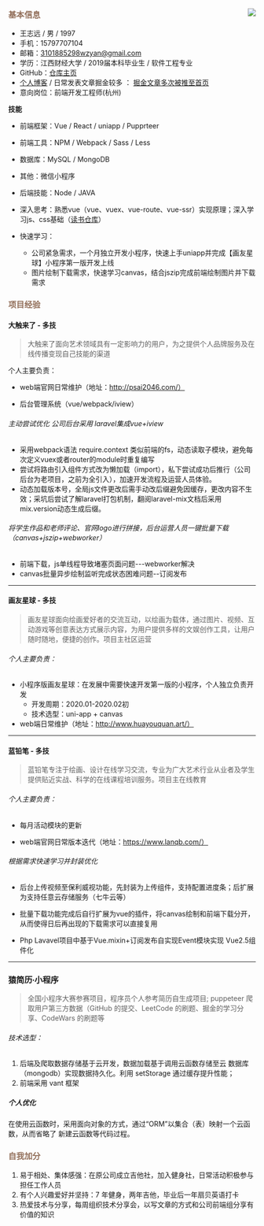 ### <b style="color:#926f5a">基本信息<img src="https://user-gold-cdn.xitu.io/2019/7/13/16bea55e53df6774?imageView2/1/w/100/h/100/q/85/format/webp/interlace/1" style="zoom:100%;float:right;" /></b>

- 王志远 / 男 / 1997
- 手机：15797707104
- 邮箱：3101885298wzyan@gmail.com
- 学历：江西财经大学 / 2019届本科毕业生 / 软件工程专业
- GitHub：[仓库主页](https://github.com/Sympath)
- [个人博客](http://sympath.club)  /   日常发表文章掘金较多  ： [掘金文章多次被推至首页](https://juejin.im/user/3368559357463416)
- 意向岗位：前端开发工程师(杭州)

**技能**

- 前端框架：Vue / React / uniapp / Pupprteer
- 前端工具：NPM / Webpack / Sass / Less
- 数据库：MySQL / MongoDB
- 其他：微信小程序
- 后端技能：Node /  JAVA

- 深入思考：熟悉vue（vue、vuex、vue-route、vue-ssr）实现原理；深入学习js、css基础（[读书仓库](https://github.com/Sympath/reading-notes)）
- 快速学习：
  - 公司紧急需求，一个月独立开发小程序，快速上手uniapp并完成【画友星球】小程序第一版开发上线
  - 图片绘制下载需求，快速学习canvas，结合jszip完成前端绘制图片并下载需求

### <b style="color:#926f5a">项目经验</b>

#### **大触来了 - 多技**

> 大触来了面向艺术领域具有一定影响力的用户，为之提供个人品牌服务及在线传播变现自己技能的渠道

个人主要负责：

- web端官网日常维护（地址：http://psai2046.com/）

- 后台管理系统（vue/webpack/iview）

###### 主动尝试优化 公司后台采用 laravel集成vue+iview

- 采用webpack语法 require.context 类似前端的fs，动态读取子模块，避免每次定义vuex或者router的module时重复编写
- 尝试将路由引入组件方式改为懒加载（import），私下尝试成功后推行（公司后台为老项目，之前为全引入），加速开发流程及运营人员体验。
- 动态加载版本号，全局js文件更改后需手动改后缀避免因缓存，更改内容不生效；采坑后尝试了解laravel打包机制，翻阅laravel-mix文档后采用mix.version动态生成后缀。

###### 将学生作品和老师评论、官网logo进行拼接，后台运营人员一键批量下载（canvas+jszip+webworker）

- 前端下载，js单线程导致堵塞页面问题---webworker解决
- canvas批量异步绘制监听完成状态困难问题--订阅发布

---

#### **画友星球 - 多技**

> 画友星球面向绘画爱好者的交流互动，以绘画为载体，通过图片、视频、互动游戏等创意表达方式展示内容，为用户提供多样的文娱创作工具，让用户随时随地，便捷的创作。项目主社区运营

###### 个人主要负责：

- 小程序版画友星球：在发展中需要快速开发第一版的小程序，个人独立负责开发
  - 开发周期：2020.01-2020.02初
  - 技术选型：uni-app + canvas
- web端日常维护（地址：http://www.huayouquan.art/）

---

#### **蓝铅笔 - 多技**

> 蓝铅笔专注于绘画、设计在线学习交流，专业为广大艺术行业从业者及学生提供贴近实战、科学的在线课程培训服务。项目主在线教育

###### 个人主要负责：

- 每月活动模块的更新

- web端官网日常版本迭代（地址：https://www.lanqb.com/）

###### 根据需求快速学习并封装优化

- 后台上传视频至保利威视功能，先封装为上传组件，支持配置进度条；后扩展为支持任意云存储服务（七牛云等）

- 批量下载功能完成后自行扩展为vue的插件，将canvas绘制和前端下载分开，从而使得日后再出现的下载需求可以直接复用

- Php Lavavel项目中基于Vue.mixin+订阅发布自实现Event模块实现 Vue2.5组件化


---

### 猿简历∙小程序

> 全国小程序大赛参赛项目，程序员个人参考简历自生成项目; puppeteer 爬取用户第三方数据（GitHub 的提交、LeetCode 的刷题、掘金的学习分享、CodeWars 的刷题等

###### 技术选型：

1. 后端及爬取数据存储基于云开发，数据加载基于调用云函数存储至云
数据库（mongodb）实现数据持久化。利用 setStorage 通过缓存提升性能；
3. 前端采用 vant 框架

##### 个人优化

在使用云函数时，采用面向对象的方式，通过“ORM”以集合（表）映射一个云函数，从而省略了
新建云函数等代码过程。

### <b style="color:#926f5a">自我加分 </b>

1. 易于相处、集体感强：在原公司成立吉他社，加入健身社，日常活动积极参与担任工作人员
2. 有个人兴趣爱好并坚持：7 年健身，两年吉他，毕业后一年扇贝英语打卡
3. 热爱技术与分享，每周组织技术分享会，以写文章的方式和公司前端组分享有价值的知识

